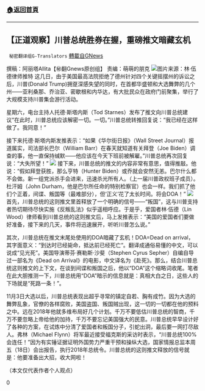 ###  [:house:返回首頁](https://github.com/ourhimalayas/txt)
---

## 【正道观察】川普总统胜券在握，重磅推文暗藏玄机
` 秘密翻译组G-Translators` [轉載自GNews](https://gnews.org/zh-hans/649392/)

撰稿：阿丽塔Allita【㊙️翻Gnews原创组】
责编：萌萌的朋克
![]()![](https://gnews-media-offload.s3.amazonaws.com/wp-content/uploads/2020/12/14110708/Capture-107.jpg)图片来源：林·伍德律师推特
这几日，由于美国最高法院拒绝了德州针对四个关键摇摆州的诉讼之后，川普(Donald Trump)拥趸深感失望的同时，在首都华盛顿和大选舞弊的几个州——亚利桑那、乔治亚、密歇根和内华达，有大批民众在政府门前聚集，举行了大规模支持川普集会游行活动。

星期六，电台主持人托德·斯塔内斯（Tod Starnes）发布了推文向川普总统建议“在此时，川普总统应该解密一切。一切。”川普总统转推回复说：“我已经在这样做了。我同意！”

接下来托德·斯塔内斯发推表示：“如果《华尔街日报》（Wall Street Journal）报道属实，司法部长巴尔（William Barr）在春天就知道有关拜登（Joe Biden）调查的事，他一直保持缄默­——他应该在今天下班前被解雇。”川普总统再次回复说：“大失所望！”
![]()![](https://gnews-media-offload.s3.amazonaws.com/wp-content/uploads/2020/12/14110538/Capture1-21.jpg)
接下来，川普总统的推文的内容非常有意思，值得推敲。他说：“假如拜登获胜，那么亨特（Hunter Biden）或乔就会安然无恙。巴尔什么都不会做。新一组党派杀手会进来，迅速杀光所有人。（上一届川普政权班子成员）。杜汗姆（John Durham，他是巴尔所任命的特别检察官）也会一样。我们抓了他们个正着，间谍、叛国等（最难部分），但‘正义’花了太长时间。将会DOA！”
![]()![](https://gnews-media-offload.s3.amazonaws.com/wp-content/uploads/2020/12/14110516/Capture2-4.jpg)
首先，川普总统的这则推文里首释放了一个明确的信号——“叛国”，这与川普支持者热切期待尽快实施《反叛乱法》似乎遥相呼应。于是乎，爱国者林·伍德（Lin Wood）律师看到川普总统的这则推文后，马上发推表示：“美国的爱国者们要做好准备，接下来的几天，事件将迅速展开，听听川普怎么说。”

其次，川普总统在推文末尾处使用的DOA暗藏了玄机！DOA=Dead on arrival，其字面意义：“到达时已经毙命，抵达前已经死亡“。翻译成通俗易懂的中文，可以说成“见光死”。美国导演蒂芬·赛勒斯·沙斐（Stephen Cyrus Sepher）自编自导过一部名为《Dead on Arrival》的电影，中文译名为《赴死》。那么，结合川普总统这则推文的上下文，在谈到间谍和叛国之后，他以“DOA”这个缩略词收尾。笔者在此大胆推测一下，川普总统用“DOA”暗示的信息就是：真相大白之日，这些人的下场就是“死路一条！”。

11月3日大选以后，川普总统表现出超乎寻常的镇定自若、胸有成竹。因为大选的舞弊乱象，官僚的各样腐败，美国盗国、叛国贼出现，这一切的一切都在他的预料之中。远在2018年他就多维布局好几个计划。千万不要低估川普总统的智商，千万不要忽略上帝给他的加持，千万不要忘记美国强大的民意。川普总统早早设计好了各种的方案，在试炼中分清了爱国者和叛国分子，引蛇出洞，最后要一网打尽敌人。弗林（Michael Flynn）将军最近接受福克斯的采访时表示，“川普总统100%会连任！”因为有实锤证据证明外国势力严重干预和操纵大选，国家情报总监本周五（18日）会出报告，执行2018年总统令。川普总统的这则推文释放的信号就是：他要准备出大招，收大网啦！

（本文仅代表作者个人观点）

0
